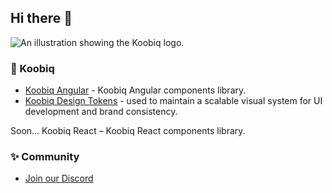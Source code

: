 ## Hi there 👋

![An illustration showing the Koobiq logo.](https://github.com/koobiq/.github/assets/567760/c1a0cdbc-0fe4-4977-9a5e-25d183aab827)



### 🚀 Koobiq

- [Koobiq Angular](https://github.com/koobiq/angular-components) - Koobiq Angular components library.
- [Koobiq Design Tokens](https://github.com/koobiq/design-tokens) - used to maintain a scalable visual system for UI development and brand consistency.

Soon...
Koobiq React – Koobiq React components library.

### ✨ Community

- [Join our Discord](https://discord.gg/6ESnDuzW)
